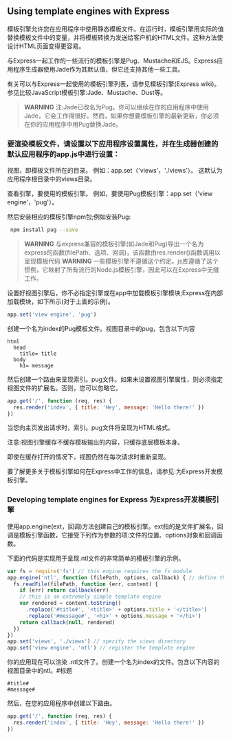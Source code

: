 ## Using template engines with Express

模板引擎允许您在应用程序中使用静态模板文件。在运行时，模板引擎用实际的值替换模板文件中的变量，并将模板转换为发送给客户机的HTML文件。这种方法使设计HTML页面变得更容易。

与Express一起工作的一些流行的模板引擎是Pug、Mustache和EJS。Express应用程序生成器使用Jade作为其默认值，但它还支持其他一些工具。

有关可以与Express一起使用的模板引擎列表，请参见模板引擎(Express wiki)。参见比较JavaScript模板引擎:Jade、Mustache、Dust等。

> **WARNING** 注:Jade已改名为Pug。你可以继续在你的应用程序中使用Jade，它会工作得很好。然而，如果你想要模板引擎的最新更新，你必须在你的应用程序中用Pug替换Jade。

### 要渲染模板文件，请设置以下应用程序设置属性，并在生成器创建的默认应用程序的app.js中进行设置：

视图，即模板文件所在的目录。 例如：app.set（'views'，'./views'）。 这默认为应用程序根目录中的views目录。

查看引擎，要使用的模板引擎。 例如，要使用Pug模板引擎：app.set（'view engine'，'pug'）。

然后安装相应的模板引擎npm包;例如安装Pug:

```sh
 npm install pug --save
```
> **WARNING** 与express兼容的模板引擎(如Jade和Pug)导出一个名为express的函数(filePath、选项、回调)，该函数由res.render()函数调用以呈现模板代码
> **WARNING** 一些模板引擎不遵循这个约定。js库遵循了这个惯例，它映射了所有流行的Node.js模板引擎，因此可以在Express中无缝工作。

设置好视图引擎后，你不必指定引擎或在app中加载模板引擎模块;Express在内部加载模块，如下所示(对于上面的示例)。

```js
app.set('view engine', 'pug')
```

创建一个名为index的Pug模板文件。视图目录中的pug，包含以下内容

```pug
html
  head
    title= title
  body
    h1= message
```

然后创建一个路由来呈现索引。pug文件。如果未设置视图引擎属性，则必须指定视图文件的扩展名。否则，您可以忽略它。

```js
app.get('/', function (req, res) {
  res.render('index', { title: 'Hey', message: 'Hello there!' })
})
```

当您向主页发出请求时，索引。pug文件将呈现为HTML格式。

注意:视图引擎缓存不缓存模板输出的内容，只缓存底层模板本身。

即使在缓存打开的情况下，视图仍然在每次请求时重新呈现。

要了解更多关于模板引擎如何在Express中工作的信息，请参见:为Express开发模板引擎。

### Developing template engines for Express 为Express开发模板引擎

使用app.engine(ext，回调)方法创建自己的模板引擎。ext指的是文件扩展名，回调是模板引擎函数，它接受下列作为参数的项:文件的位置、options对象和回调函数。

下面的代码是实现用于呈现.ntl文件的非常简单的模板引擎的示例。

```js
var fs = require('fs') // this engine requires the fs module
app.engine('ntl', function (filePath, options, callback) { // define the template engine
  fs.readFile(filePath, function (err, content) {
    if (err) return callback(err)
    // this is an extremely simple template engine
    var rendered = content.toString()
      .replace('#title#', '<title>' + options.title + '</title>')
      .replace('#message#', '<h1>' + options.message + '</h1>')
    return callback(null, rendered)
  })
})
app.set('views', './views') // specify the views directory
app.set('view engine', 'ntl') // register the template engine
```

你的应用现在可以渲染 .ntl文件了。创建一个名为index的文件。包含以下内容的视图目录中的ntl。#标题

```ntl
#title#
#message#
```

然后，在您的应用程序中创建以下路由。

```js
app.get('/', function (req, res) {
  res.render('index', { title: 'Hey', message: 'Hello there!' })
})
```





